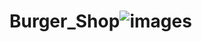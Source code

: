 # Burger_Shop![images](https://github.com/user-attachments/assets/88b5def6-eb1c-42a3-9926-c7d8edfad527)
